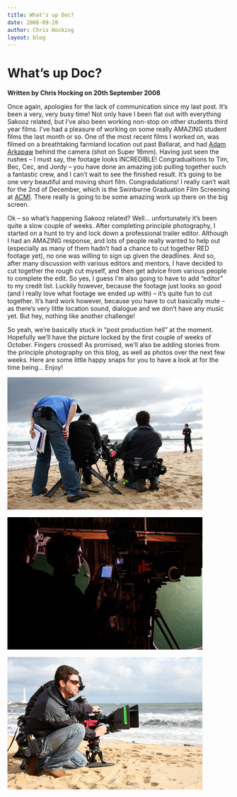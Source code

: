 ```yaml
---
title: What’s up Doc?
date: 2008-09-20
author: Chris Hocking
layout: blog
---
```

# What’s up Doc?

**Written by Chris Hocking on 20th September 2008**

Once again, apologies for the lack of communication since my last post. It’s been a very, very busy time! Not only have I been flat out with everything Sakooz related, but I’ve also been working non-stop on other students third year films. I’ve had a pleasure of working on some really AMAZING student films the last month or so. One of the most recent films I worked on, was filmed on a breathtaking farmland location out past Ballarat, and had [Adam Arkapaw](http://www.imdb.com/name/nm1714622/ "Adam Arkapaw") behind the camera (shot on Super 16mm). Having just seen the rushes – I must say, the footage looks INCREDIBLE! Congradualtions to Tim, Bec, Cec, and Jordy – you have done an amazing job pulling together such a fantastic crew, and I can’t wait to see the finished result. It’s going to be one very beautiful and moving short film. Congradulations! I really can’t wait for the 2nd of December, which is the Swinburne Graduation Film Screening at [ACMI](http://www.acmi.net.au "ACMI"). There really is going to be some amazing work up there on the big screen.

Ok – so what’s happening Sakooz related? Well… unfortunately it’s been quite a slow couple of weeks. After completing principle photography, I started on a hunt to try and lock down a professional trailer editor. Although I had an AMAZING response, and lots of people really wanted to help out (especially as many of them hadn’t had a chance to cut together RED footage yet), no one was willing to sign up given the deadlines. And so, after many discussion with various editors and mentors, I have decided to cut together the rough cut myself, and then get advice from various people to complete the edit. So yes, I guess I’m also going to have to add “editor” to my credit list. Luckily however, because the footage just looks so good (and I really love what footage we ended up with) – it’s quite fun to cut together. It’s hard work however, because you have to cut basically mute – as there’s very little location sound, dialogue and we don’t have any music yet. But hey, nothing like another challenge!

So yeah, we’re basically stuck in “post production hell” at the moment. Hopefully we’ll have the picture locked by the first couple of weeks of October. Fingers crossed! As promised, we’ll also be adding stories from the principle photography on this blog, as well as photos over the next few weeks. Here are some little happy snaps for you to have a look at for the time being… Enjoy!

![](/static/blog/2008-09-sakooz_behind_the_scenes_001.jpg "sakooz_behind_the_scenes_001")

![](/static/blog/2008-09-sakooz_behind_the_scenes_002.jpg "sakooz_behind_the_scenes_002")

![](/static/blog/2008-09-sakooz_behind_the_scenes_003.jpg "sakooz_behind_the_scenes_003")